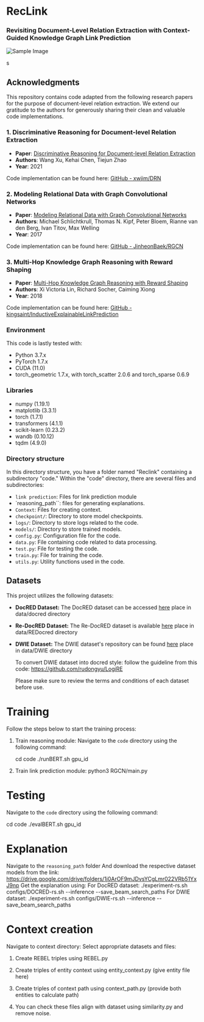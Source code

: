 # RecLink
<h3>Revisiting Document-Level Relation Extraction with Context-Guided Knowledge
Graph Link Prediction </h3>

![Sample Image](https://anonymous.4open.science/r/DocRE-CED1/modeldiagram.png)

s

## Acknowledgments
This repository contains code adapted from the following research papers for the purpose of document-level relation extraction. We extend our gratitude to the authors for generously sharing their clean and valuable code implementations. 

### 1. Discriminative Reasoning for Document-level Relation Extraction

- **Paper**: [Discriminative Reasoning for Document-level Relation Extraction](https://arxiv.org/abs/2106.01562)
- **Authors**: Wang Xu, Kehai Chen, Tiejun Zhao
- **Year**: 2021

Code implementation can be found here: [GitHub - xwjim/DRN](https://github.com/xwjim/DRN/tree/main)

### 2. Modeling Relational Data with Graph Convolutional Networks

- **Paper**: [Modeling Relational Data with Graph Convolutional Networks](https://arxiv.org/abs/1703.06103)
- **Authors**: Michael Schlichtkrull, Thomas N. Kipf, Peter Bloem, Rianne van den Berg, Ivan Titov, Max Welling
- **Year**: 2017

Code implementation can be found here: [GitHub - JinheonBaek/RGCN](https://github.com/JinheonBaek/RGCN)

### 3. Multi-Hop Knowledge Graph Reasoning with Reward Shaping

- **Paper**: [Multi-Hop Knowledge Graph Reasoning with Reward Shaping](https://arxiv.org/abs/1808.10568)
- **Authors**: Xi Victoria Lin, Richard Socher, Caiming Xiong
- **Year**: 2018

Code implementation can be found here: [GitHub - kingsaint/InductiveExplainableLinkPrediction](https://github.com/kingsaint/InductiveExplainableLinkPrediction)


<h3>  Environment </h3>

This code is lastly tested with:
- Python 3.7.x
- PyTorch 1.7.x
- CUDA (11.0)
- torch_geometric 1.7.x, with torch_scatter 2.0.6 and torch_sparse 0.6.9

<h3>Libraries</h3>

- numpy (1.19.1)
- matplotlib (3.3.1)
- torch (1.7.1)
- transformers (4.1.1)
- scikit-learn (0.23.2)
- wandb (0.10.12)
- tqdm (4.9.0)


<h3>Directory structure</h3>

In this directory structure, you have a folder named "Reclink" containing a subdirectory "code." Within the "code" directory, there are several files and subdirectories:
- `link prediction`: Files for link prediction module
- `reasoning_path``: files for generating explanations.
- `Context`: Files for creating context.
- `checkpoint/`: Directory to store model checkpoints.
- `logs/`: Directory to store logs related to the code.
- `models/`: Directory to store trained models.
- `config.py`: Configuration file for the code.
- `data.py`: File containing code related to data processing.
- `test.py`: File for testing the code.
- `train.py`: File for training the code.
- `utils.py`: Utility functions used in the code.

## Datasets

This project utilizes the following datasets:

- **DocRED Dataset:** The DocRED dataset can be accessed [here](https://github.com/thunlp/DocRED) place in data/docred directory

- **Re-DocRED Dataset:** The Re-DocRED dataset is available [here](https://github.com/tonytan48/Re-DocRED) place in data/REDocred directory

- **DWIE Dataset:** The DWIE dataset's repository can be found [here](https://github.com/klimzaporojets/DWIE) place in data/DWIE directory

   To convert DWIE dataset into docred style: follow the guideline from this code: https://github.com/rudongyu/LogiRE


   Please make sure to review the terms and conditions of each dataset before use.



# Training

Follow the steps below to start the training process:
1. Train reasoning module: 
 Navigate to the `code` directory using the following command:
   
   cd code
   ./runBERT.sh gpu_id   
   
2. Train link prediction module:
    python3 RGCN/main.py

# Testing

Navigate to the `code` directory using the following command:
  
   cd code
   ./evalBERT.sh gpu_id     

#  Explanation   
Navigate to the `reasoning_path` folder And download the respective dataset models from the link: https://drive.google.com/drive/folders/1j0ArOF9mJDvsYCgLmr022VRb51YxJ9np
Get the explanation using:
For DocRED dataset: 
./experiment-rs.sh configs/DOCRED-rs.sh --inference <gpu-ID> --save_beam_search_paths
For DWIE dataset:
./experiment-rs.sh configs/DWIE-rs.sh --inference <gpu-ID> --save_beam_search_paths

# Context creation
Navigate to context directory:
Select appropriate datasets and files:

1. Create REBEL triples using REBEL.py  

2. Create triples of entity context using entity_context.py (give entity file here)

3. Create triples of context path using context_path.py (provide both entities to calculate path)

4. You can check these files align with dataset using similarity.py and remove noise.
